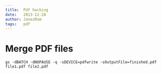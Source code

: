 ```yaml
---
title:  Pdf hacking
date:   2013-12-28
author: JanezRom
tags:   pdf
---
```


# Merge PDF files

    gs -dBATCH -dNOPAUSE -q -sDEVICE=pdfwrite -sOutputFile=finished.pdf file1.pdf file2.pdf


